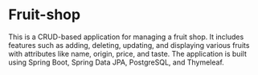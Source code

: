 # Fruit-shop
This is a CRUD-based application for managing a fruit shop. It includes features such as adding, deleting, updating, and displaying various fruits with attributes like name, origin, price, and taste. The application is built using Spring Boot, Spring Data JPA, PostgreSQL, and Thymeleaf.
